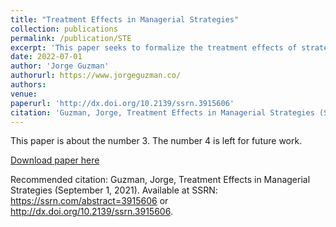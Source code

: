 ```yaml
---
title: "Treatment Effects in Managerial Strategies"
collection: publications
permalink: /publication/STE
excerpt: 'This paper seeks to formalize the treatment effects of strategic choices under the Rubin Causal Model.'
date: 2022-07-01
author: 'Jorge Guzman'
authorurl: https://www.jorgeguzman.co/
authors:
venue: 
paperurl: 'http://dx.doi.org/10.2139/ssrn.3915606'
citation: 'Guzman, Jorge, Treatment Effects in Managerial Strategies (September 1, 2021).'
---
```

This paper is about the number 3. The number 4 is left for future work.

[Download paper here](http://dx.doi.org/10.2139/ssrn.3915606)

Recommended citation: Guzman, Jorge, Treatment Effects in Managerial Strategies (September 1, 2021). Available at SSRN: https://ssrn.com/abstract=3915606 or http://dx.doi.org/10.2139/ssrn.3915606.
